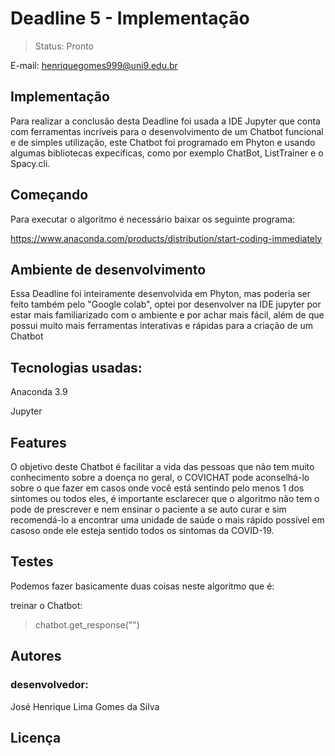 <h1>Deadline 5 - Implementação</h1>

> Status: Pronto

E-mail:
henriquegomes999@uni9.edu.br

## Implementação

Para realizar a conclusão desta Deadline foi usada a IDE Jupyter que conta com ferramentas incríveis para o desenvolvimento de um Chatbot funcional e de simples utilização, este Chatbot foi programado em Phyton e usando algumas bibliotecas expecíficas, como por exemplo ChatBot, ListTrainer e o Spacy.cli.

## Começando

Para executar o algoritmo é necessário baixar os seguinte programa:

https://www.anaconda.com/products/distribution/start-coding-immediately

## Ambiente de desenvolvimento

Essa Deadline foi inteiramente desenvolvida em Phyton, mas poderia ser feito também pelo "Google colab", optei por desenvolver na IDE jupyter por estar mais familiarizado com o ambiente e por achar mais fácil, além de que possui muito mais ferramentas interativas e rápidas para a criação de um Chatbot

## Tecnologias usadas:

Anaconda 3.9

Jupyter

## Features

O objetivo deste Chatbot é facilitar a vida das pessoas que não tem muito conhecimento sobre a doença no geral, o COVICHAT pode aconselhá-lo sobre o que fazer em casos onde você está sentindo pelo menos 1 dos sintomes ou todos eles, é importante esclarecer que o algoritmo não tem o pode de prescrever e nem ensinar o paciente a se auto curar e sim recomendá-lo a encontrar uma unidade de saúde o mais rápido possível em casoso onde ele esteja sentido todos os sintomas da COVID-19.

## Testes

Podemos fazer basicamente duas coisas neste algoritmo que é:

treinar o Chatbot:

> chatbot.get_response("")

## Autores

### desenvolvedor:
José Henrique Lima Gomes da Silva

## Licença



